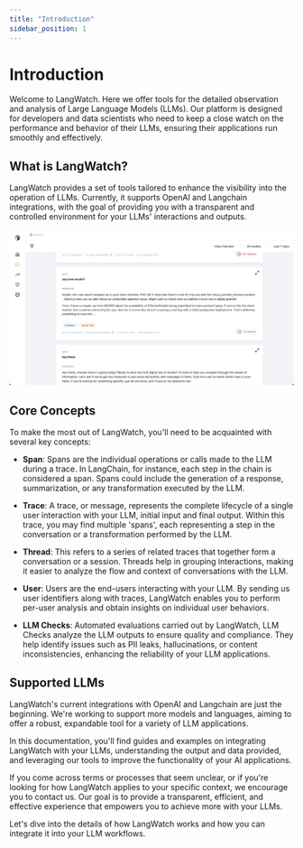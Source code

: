 ```yaml
---
title: "Introduction"
sidebar_position: 1
---
```


# Introduction

Welcome to LangWatch. Here we offer tools for the detailed observation and analysis of Large Language Models (LLMs). Our platform is designed for developers and data scientists who need to keep a close watch on the performance and behavior of their LLMs, ensuring their applications run smoothly and effectively.

## What is LangWatch?

LangWatch provides a set of tools tailored to enhance the visibility into the operation of LLMs. Currently, it supports OpenAI and Langchain integrations, with the goal of providing you with a transparent and controlled environment for your LLMs' interactions and outputs.

<!-- TODO: update screenshot -->
![langwatch screenshot](../static/img/screenshot-langwatch.png)

## Core Concepts

To make the most out of LangWatch, you'll need to be acquainted with several key concepts:

- **Span**: Spans are the individual operations or calls made to the LLM during a trace. In LangChain, for instance, each step in the chain is considered a span. Spans could include the generation of a response, summarization, or any transformation executed by the LLM.

- **Trace**: A trace, or message, represents the complete lifecycle of a single user interaction with your LLM, initial input and final output. Within this trace, you may find multiple 'spans', each representing a step in the conversation or a transformation performed by the LLM.

- **Thread**: This refers to a series of related traces that together form a conversation or a session. Threads help in grouping interactions, making it easier to analyze the flow and context of conversations with the LLM.

- **User**: Users are the end-users interacting with your LLM. By sending us user identifiers along with traces, LangWatch enables you to perform per-user analysis and obtain insights on individual user behaviors.

- **LLM Checks**: Automated evaluations carried out by LangWatch, LLM Checks analyze the LLM outputs to ensure quality and compliance. They help identify issues such as PII leaks, hallucinations, or content inconsistencies, enhancing the reliability of your LLM applications.

## Supported LLMs

LangWatch's current integrations with OpenAI and Langchain are just the beginning. We're working to support more models and languages, aiming to offer a robust, expandable tool for a variety of LLM applications.

In this documentation, you'll find guides and examples on integrating LangWatch with your LLMs, understanding the output and data provided, and leveraging our tools to improve the functionality of your AI applications.

If you come across terms or processes that seem unclear, or if you're looking for how LangWatch applies to your specific context, we encourage you to contact us. Our goal is to provide a transparent, efficient, and effective experience that empowers you to achieve more with your LLMs.

Let's dive into the details of how LangWatch works and how you can integrate it into your LLM workflows.
